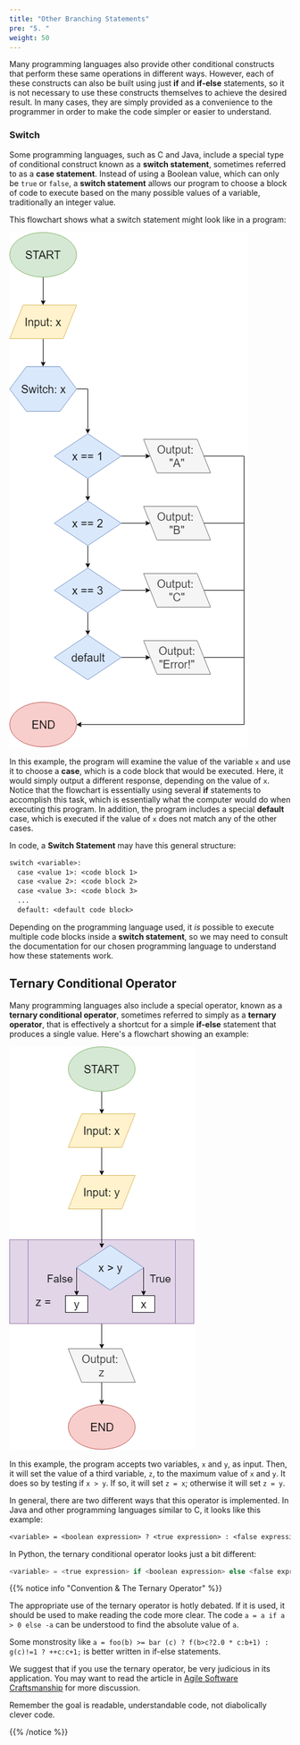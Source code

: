 ```yaml
---
title: "Other Branching Statements"
pre: "5. "
weight: 50
---
```


Many programming languages also provide other conditional constructs that perform these same operations in different ways. However, each of these constructs can also be built using just **if** and **if-else** statements, so it is not necessary to use these constructs themselves to achieve the desired result. In many cases, they are simply provided as a convenience to the programmer in order to make the code simpler or easier to understand. 

### Switch

Some programming languages, such as C and Java, include a special type of conditional construct known as a **switch statement**, sometimes referred to as a **case statement**. Instead of using a Boolean value, which can only be `true` or `false`, a **switch statement** allows our program to choose a block of code to execute based on the many possible values of a variable, traditionally an integer value. 

This flowchart shows what a switch statement might look like in a program:

![Switch Statement Flowchart](/images/04-cond/4.5.switch.png)

In this example, the program will examine the value of the variable `x` and use it to choose a **case**, which is a code block that would be executed. Here, it would simply output a different response, depending on the value of `x`. Notice that the flowchart is essentially using several **if** statements to accomplish this task, which is essentially what the computer would do when executing this program. In addition, the program includes a special **default** case, which is executed if the value of `x` does not match any of the other cases. 

In code, a **Switch Statement** may have this general structure:

```tex
switch <variable>:
  case <value 1>: <code block 1>
  case <value 2>: <code block 2>
  case <value 3>: <code block 3>
  ...
  default: <default code block>
```

Depending on the programming language used, it _is_ possible to execute multiple code blocks inside a **switch statement**, so we may need to consult the documentation for our chosen programming language to understand how these statements work. 

## Ternary Conditional Operator

Many programming languages also include a special operator, known as a **ternary conditional operator**, sometimes referred to simply as a **ternary operator**, that is effectively a shortcut for a simple **if-else** statement that produces a single value. Here's a flowchart showing an example:

![Ternary Operator Flowchart](/images/04-cond/4.5.ternary.png)

In this example, the program accepts two variables, `x` and `y`, as input. Then, it will set the value of a third variable, `z`, to the maximum value of `x` and `y`. It does so by testing if `x > y`. If so, it will set `z = x`; otherwise it will set `z = y`. 

In general, there are two different ways that this operator is implemented. In Java and other programming languages similar to C, it looks like this example:

```tex
<variable> = <boolean expression> ? <true expression> : <false expression>
```

In Python, the ternary conditional operator looks just a bit different:

```python
<variable> = <true expression> if <boolean expression> else <false expression>
```

{{% notice info "Convention & The Ternary Operator" %}}

The appropriate use of the ternary operator is hotly debated. If it is used, it should be used to make reading the code more clear.  The code `a = a if a > 0 else -a` can be understood to find the absolute value of `a`. 

Some monstrosity like `a = foo(b) >= bar (c) ? f(b>c?2.0 * c:b+1) : g(c)!=1 ? ++c:c+1;` is better written in if-else statements.  

We suggest that if you use the ternary operator, be very judicious in its application. You may want to read the article in [Agile Software Craftsmanship](https://agiletribe.wordpress.com/2011/11/01/21-avoid-ternary-conditional-operator/) for more discussion.

Remember the goal is readable, understandable code, not diabolically clever code.

{{% /notice %}}